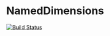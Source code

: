 # NamedDimensions

[![Build Status](https://travis-ci.org/rened/NamedDimensions.jl.svg?branch=master)](https://travis-ci.org/rened/NamedDimensions.jl)
